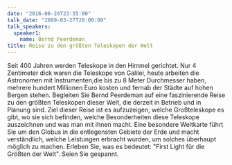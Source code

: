 ```yaml
---
date: "2016-08-24T23:35:00"
talk_date: "2009-03-27T20:00:00"
talk_speakers:
  speaker1:
    name: Bernd Peerdeman
title: Reise zu den größten Teleskopen der Welt
---
```


Seit 400 Jahren werden Teleskope in den Himmel gerichtet. Nur 4 Zentimeter dick waren die Teleskope von Galilei, heute arbeiten die Astronomen mit Instrumenten,die bis zu 8 Meter Durchmesser haben, mehrere hundert Millionen Euro kosten und fernab der Städte auf hohen Bergen stehen.
Begleiten Sie Bernd Peerdeman auf eine faszinierende Reise zu den größten Teleskopen dieser Welt, die derzeit in Betrieb und in Planung sind. Ziel dieser Reise ist es aufzuzeigen, welche Großteleskope es gibt, wo sie sich befinden, welche Besonderheiten diese Teleskope auszeichnen und was man mit ihnen macht. Eine besondere Weltkarte führt Sie um den Globus in die entlegensten Gebiete der Erde und macht verständlich, welche Leistungen erbracht wurden, um solches überhaupt möglich zu machen.
Erleben Sie, was es bedeutet: "First Light für die Größten der Welt". Seien Sie gespannt.
